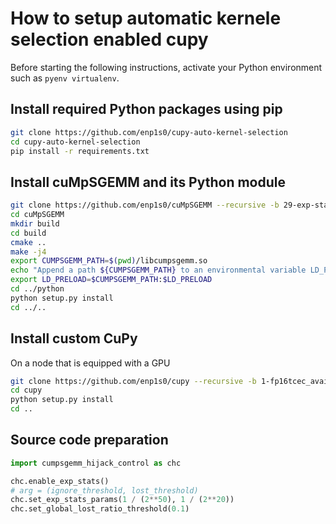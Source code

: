 # How to setup automatic kernele selection enabled cupy

Before starting the following instructions, activate your Python environment such as `pyenv virtualenv`.

## Install required Python packages using pip
```bash
git clone https://github.com/enp1s0/cupy-auto-kernel-selection
cd cupy-auto-kernel-selection
pip install -r requirements.txt
```

## Install cuMpSGEMM and its Python module
```bash
git clone https://github.com/enp1s0/cuMpSGEMM --recursive -b 29-exp-stats
cd cuMpSGEMM
mkdir build
cd build
cmake ..
make -j4
export CUMPSGEMM_PATH=$(pwd)/libcumpsgemm.so
echo "Append a path ${CUMPSGEMM_PATH} to an environmental variable LD_PRELOAD"
export LD_PRELOAD=$CUMPSGEMM_PATH:$LD_PRELOAD
cd ../python
python setup.py install
cd ../..
```

## Install custom CuPy
On a node that is equipped with a GPU
```bash
git clone https://github.com/enp1s0/cupy --recursive -b 1-fp16tcec_available
cd cupy
python setup.py install
cd ..
```

## Source code preparation

```python
import cumpsgemm_hijack_control as chc

chc.enable_exp_stats()
# arg = (ignore_threshold, lost_threshold)
chc.set_exp_stats_params(1 / (2**50), 1 / (2**20))
chc.set_global_lost_ratio_threshold(0.1)
```
